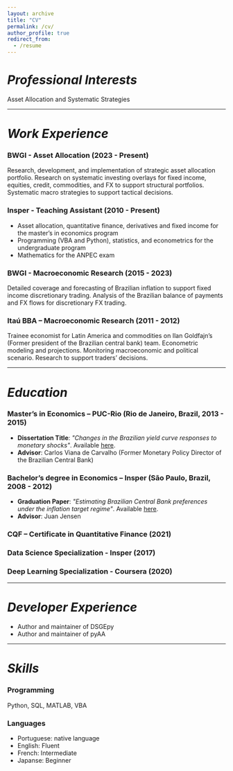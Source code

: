 ```yaml
---
layout: archive
title: "CV"
permalink: /cv/
author_profile: true
redirect_from:
  - /resume
---
```


[//]: # ({% include base_path %})

# *Professional Interests*
Asset Allocation and Systematic Strategies

[//]: # (include academic interests)

---
# *Work Experience*
### BWGI - Asset Allocation (2023 - Present)
Research, development, and implementation of strategic asset allocation
portfolio. Research on systematic investing overlays for fixed income, equities, credit,
commodities, and FX to support structural portfolios. Systematic macro
strategies to support tactical decisions.

### Insper - Teaching Assistant (2010 - Present)
- Asset allocation, quantitative finance, derivatives and fixed income for the master’s in economics program
- Programming (VBA and Python), statistics, and econometrics for the undergraduate program
- Mathematics for the ANPEC exam

### BWGI - Macroeconomic Research (2015 - 2023)
Detailed coverage and forecasting of Brazilian inflation to support fixed
income discretionary trading. Analysis of the Brazilian balance of payments
and FX flows for discretionary FX trading.

### Itaú BBA – Macroeconomic Research (2011 - 2012)
Trainee economist for Latin America and commodities on Ilan Goldfajn’s
(Former president of the Brazilian central bank) team. Econometric
modeling and projections. Monitoring macroeconomic and political
scenario. Research to support traders’ decisions.

---
# *Education*
### Master’s in Economics – PUC-Rio (Rio de Janeiro, Brazil, 2013 - 2015)
- **Dissertation Title**: *"Changes in the Brazilian yield curve responses to monetary shocks"*. Available [here](https://gusamarante.me/files/masters%20dissertation.pdf).
- **Advisor**: Carlos Viana de Carvalho (Former Monetary Policy Director of the Brazilian Central Bank)

### Bachelor’s degree in Economics – Insper (São Paulo, Brazil, 2008 - 2012)
- **Graduation Paper**: *"Estimating Brazilian Central Bank preferences under the inflation target regime"*. Available [here](https://gusamarante.me/files/monografia.pdf).
- **Advisor**: Juan Jensen

### CQF – Certificate in Quantitative Finance (2021)
[//]: # (Elaborate on this)

### Data Science Specialization - Insper (2017)

[//]: # (Elaborate on this)

### Deep Learning Specialization - Coursera (2020)

[//]: # (Elaborate on this)

---
# *Developer Experience*
- Author and maintainer of DSGEpy
- Author and maintainer of pyAA

---
# *Skills*
### Programming
Python, SQL, MATLAB, VBA

### Languages
- Portuguese: native language
- English: Fluent
- French: Intermediate
- Japanse: Beginner